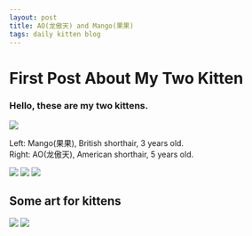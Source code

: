 ```yaml
---
layout: post
title: AO(龙傲天) and Mango(果果)
tags: daily kitten blog
---
```


# First Post About My Two Kitten

### Hello, these are my two kittens.

<img class="mx-auto w-1/2" src="{{site.baseurl}}/assets/img/cat1.jpg">     

Left: Mango(果果), British shorthair, 3 years old.    
Right: AO(龙傲天), American shorthair, 5 years old.    


<img class="mx-auto w-1/2" src="{{site.baseurl}}/assets/img/cat2.jpg">     
<img class="mx-auto w-1/2" src="{{site.baseurl}}/assets/img/cat3.jpg">     
<img class="mx-auto w-1/2" src="{{site.baseurl}}/assets/img/cat5.jpg">     

## Some art for kittens
<img class="mx-auto w-1/2" src="{{site.baseurl}}/assets/img/cat4.jpg">       
<img class="mx-auto w-1/2" src="{{site.baseurl}}/assets/img/cat6.jpeg">     
